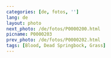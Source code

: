 ```yaml
---
categories: [de, fotos, '']
lang: de
layout: photo
next_photo: /de/fotos/P0000200.html
picname: P0000203
prev_photo: /de/fotos/P0000202.html
tags: [Blood, Dead Springbock, Grass]
---
```


